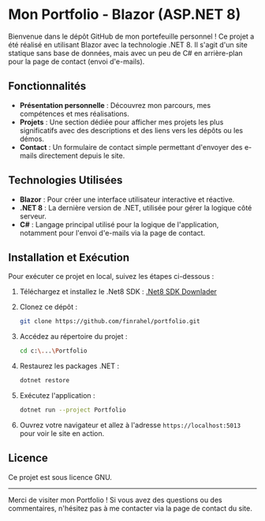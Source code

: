 # Mon Portfolio - Blazor (ASP.NET 8)

Bienvenue dans le dépôt GitHub de mon portefeuille personnel ! Ce projet a été réalisé en utilisant Blazor avec la technologie .NET 8. Il s'agit d'un site statique sans base de données, mais avec un peu de C# en arrière-plan pour la page de contact (envoi d'e-mails).

## Fonctionnalités

- **Présentation personnelle** : Découvrez mon parcours, mes compétences et mes réalisations.
- **Projets** : Une section dédiée pour afficher mes projets les plus significatifs avec des descriptions et des liens vers les dépôts ou les démos.
- **Contact** : Un formulaire de contact simple permettant d'envoyer des e-mails directement depuis le site.

## Technologies Utilisées

- **Blazor** : Pour créer une interface utilisateur interactive et réactive.
- **.NET 8** : La dernière version de .NET, utilisée pour gérer la logique côté serveur.
- **C#** : Langage principal utilisé pour la logique de l'application, notamment pour l'envoi d'e-mails via la page de contact.

## Installation et Exécution

Pour exécuter ce projet en local, suivez les étapes ci-dessous :

1. Téléchargez et installez le .Net8 SDK :
    [.Net8 SDK Downlader](https://dotnet.microsoft.com/en-us/download/dotnet/thank-you/sdk-8.0.301-windows-x64-installer)

2. Clonez ce dépôt :
    ```sh
    git clone https://github.com/finrahel/portfolio.git
    ```

3. Accédez au répertoire du projet :
    ```sh
    cd c:\...\Portfolio
    ```

4. Restaurez les packages .NET :
    ```sh
    dotnet restore
    ```

5. Exécutez l'application :
    ```sh
    dotnet run --project Portfolio
    ```

6. Ouvrez votre navigateur et allez à l'adresse `https://localhost:5013` pour voir le site en action.


## Licence

Ce projet est sous licence GNU.

---

Merci de visiter mon Portfolio ! Si vous avez des questions ou des commentaires, n'hésitez pas à me contacter via la page de contact du site.

